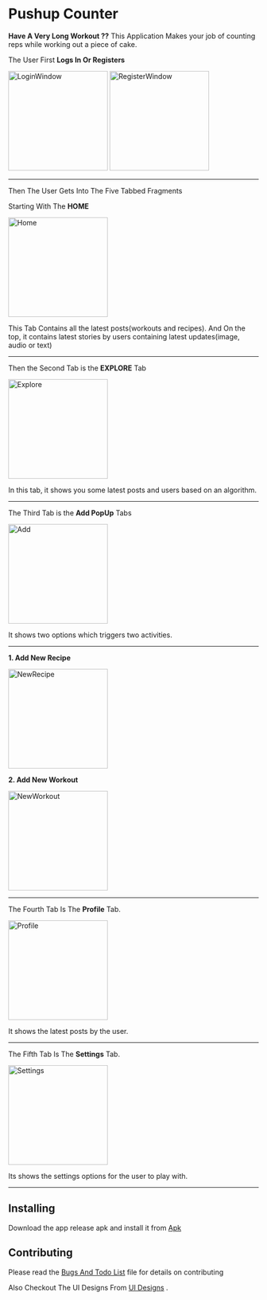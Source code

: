 # Pushup Counter

**Have A Very Long Workout ??**
This Application Makes your job of counting reps while working out a piece of cake.

The User First **Logs In Or Registers**

<img width="200" alt="LoginWindow" src="UIDesign/Login.png"> <img width="200" alt="RegisterWindow" src="UIDesign/Register.png">
___

Then The User Gets Into The Five Tabbed Fragments

Starting With The **HOME**

<img width="200" alt="Home" src="UIDesign/Home.png">

This Tab Contains all the latest posts(workouts and recipes). And On the top, it contains latest stories by users containing latest updates(image, audio or text)
___
Then the Second Tab is the **EXPLORE** Tab

<img width="200" alt="Explore" src="UIDesign/Explore.png">

In this tab, it shows you some latest posts and users based on an algorithm.
___
The Third Tab is the **Add PopUp** Tabs

<img width="200" alt="Add" src="UIDesign/Add.png">

It shows two options which triggers two activities.

___


**1. Add New Recipe**

<img width="200" alt="NewRecipe" src="UIDesign/New-Recipe.png">

**2. Add New Workout**

<img width="200" alt="NewWorkout" src="UIDesign/New-Workout.png">

___

The Fourth Tab Is The **Profile** Tab.

<img width="200" alt="Profile" src="UIDesign/Profile.png">

It shows the latest posts by the user.
***
The Fifth Tab Is The **Settings** Tab.

<img width="200" alt="Settings" src="UIDesign/Settings.png">

Its shows the settings options for the user to play with.
***
## Installing

Download the app release apk and install it from
[Apk](app/build/outputs/apk/debug/app-debug.apk)


## Contributing

Please read the 
[Bugs And Todo List](app/BugsAndTodo.md) file for details on contributing

Also Checkout The UI Designs From
[UI Designs](UIDesign/) .


<!-- ## License

## Built With

* [Dropwizard](http://www.dropwizard.io/1.0.2/docs/) - The web framework used
* [Maven](https://maven.apache.org/) - Dependency Management
* [ROME](https://rometools.github.io/rome/) - Used to generate RSS Feeds


This project is licensed under the MIT License - see the [LICENSE.md](LICENSE.md) file for details

## Acknowledgments

* Hat tip to anyone whose code was used
* Inspiration
* etc

-->
